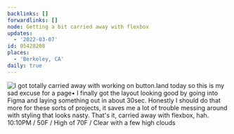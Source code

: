 ```yaml
---
backlinks: []
forwardlinks: []
node: Getting a bit carried away with flexbox
updates:
  - '2022-03-07'
id: 05428208
places:
  - 'Berkeley, CA'
daily: true
---
```

![I got totally carried away with working on button.land today so this is my sad excuse for a page• I finally got the layout looking good by going into Figma and laying something out in about 30sec. Honestly I should do that more for these sorts of projects, it saves me a lot of trouble messing around with styling that looks nasty. That's it, carried away with flexbox, hah. 10:10PM / 50F / High of 70F / Clear with a few high clouds](images/05428208/TnPTqKauFo-daily.webp "")
